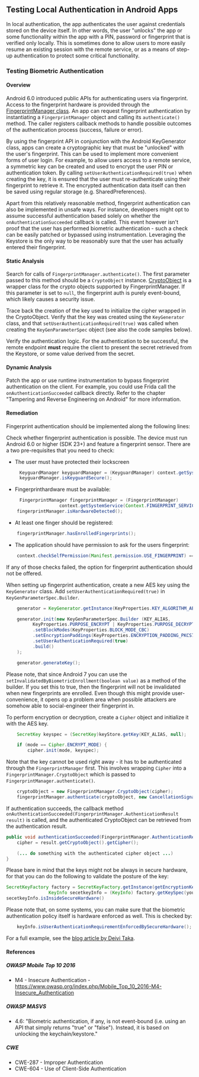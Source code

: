 ## Testing Local Authentication in Android Apps

In local authentication, the app authenticates the user against credentials stored on the device itself. In other words, the user "unlocks" the app or some functionality within the app with a PIN, password or fingerprint that is verified only locally. This is sometimes done to allow users to more easily resume an existing session with the remote service, or as a means of step-up authentication to protect some critical functionality.

### Testing Biometric Authentication

#### Overview

Android 6.0 introduced public APIs for authenticating users via fingerprint. Access to the fingerprint hardware is provided through the [FingerprintManager class](https://developer.android.com/reference/android/hardware/fingerprint/). An app can request fingerprint authentication by instantiating a <code>FingerprintManager</code> object and calling its <code>authenticate()</code> method. The caller registers callback methods to handle possible outcomes of the authentication process (success, failure or error).

By using the fingerprint API in conjunction with the Android KeyGenerator class, apps can create a cryptographic key that must be "unlocked" with the user's fingerprint. This can be used to implement more convenient forms of user login. For example, to allow users access to a remote service, a symmetric key can be created and used to encrypt the user PIN or authentication token. By calling <code>setUserAuthenticationRequired(true)</code> when creating the key, it is ensured that the user must re-authenticate using their fingerprint to retrieve it. The encrypted authentication data itself can then be saved using regular storage (e.g. SharedPreferences).

Apart from this relatively reasonable method, fingerprint authentication can also be implemented in unsafe ways. For instance, developers might opt to assume successful authentication based solely on whether the <code>onAuthenticationSucceeded</code> callback is called. This event however isn't proof that the user has performed biometric authentication - such a check can be easily patched or bypassed using instrumentation. Leveraging the Keystore is the only way to be reasonably sure that the user has actually entered their fingerprint.

#### Static Analysis

Search for calls of <code>FingerprintManager.authenticate()</code>. The first parameter passed to this method should be a <code>CryptoObject</code> instance. [CryptoObject](https://developer.android.com/reference/android/hardware/fingerprint/FingerprintManager.CryptoObject.html "FingerprintManager.CryptoObject") is a wrapper class for the crypto objects supported by FingerprintManager. If this parameter is set to <code>null</code>, the fingerprint auth is purely event-bound, which likely causes a security issue.

Trace back the creation of the key used to initialize the cipher wrapped in the CryptoObject. Verify that the key was created using the <code>KeyGenerator</code> class, and that <code>setUserAuthenticationRequired(true)</code> was called when creating the <code>KeyGenParameterSpec</code> object (see also the code samples below).

Verify the authentication logic. For the authentication to be successful, the remote endpoint **must** require the client to present the secret retrieved from the Keystore, or some value derived from the secret.

#### Dynamic Analysis

Patch the app or use runtime instrumentation to bypass fingerprint authentication on the client. For example, you could use Frida call the <code>onAuthenticationSucceeded</code> callback directly. Refer to the chapter "Tampering and Reverse Engineering on Android" for more information.

#### Remediation

Fingerprint authentication should be implemented along the following lines:

Check whether fingerprint authentication is possible. The device must run Android 6.0 or higher (SDK 23+) and feature a fingerprint sensor. There are a two pre-requisites that you need to check:

- The user must have protected their lockscreen

```java
	 KeyguardManager keyguardManager = (KeyguardManager) context.getSystemService(Context.KEYGUARD_SERVICE);
	 keyguardManager.isKeyguardSecure();
```
- Fingerprinthardware must be available:

```java
	 FingerprintManager fingerprintManager = (FingerprintManager)
                    context.getSystemService(Context.FINGERPRINT_SERVICE);
    fingerprintManager.isHardwareDetected();                
```

- At least one finger should be registered:
```java
	fingerprintManager.hasEnrolledFingerprints();
```

- The application should have permission to ask for the users fingerprint:
```java
	context.checkSelfPermission(Manifest.permission.USE_FINGERPRINT) == PermissionResult.PERMISSION_GRANTED;
```

If any of those checks failed, the option for fingerprint authentication should not be offered.

When setting up fingerprint authentication, create a new AES key using the <code>KeyGenerator</code> class. Add <code>setUserAuthenticationRequired(true)</code> in <code>KeyGenParameterSpec.Builder</code>.

```java
	generator = KeyGenerator.getInstance(KeyProperties.KEY_ALGORITHM_AES, KEYSTORE);

	generator.init(new KeyGenParameterSpec.Builder (KEY_ALIAS,
	      KeyProperties.PURPOSE_ENCRYPT | KeyProperties.PURPOSE_DECRYPT)
	      .setBlockModes(KeyProperties.BLOCK_MODE_CBC)
	      .setEncryptionPaddings(KeyProperties.ENCRYPTION_PADDING_PKCS7)
	      .setUserAuthenticationRequired(true)
	      .build()
	);

	generator.generateKey();
```
Please note, that since Android 7 you can use the `setInvalidatedByBiometricEnrollment(boolean value)` as a method of the builder. If you set this to true, then the fingerprint will not be invalidated when new fingerprints are enrolled. Even though this might provide user-convenience, it opens op a problem area when possible attackers are somehow able to social-engineer their fingerprint in.

To perform encryption or decryption, create a <code>Cipher</code> object and initialize it with the AES key.

```java
	SecretKey keyspec = (SecretKey)keyStore.getKey(KEY_ALIAS, null);

    if (mode == Cipher.ENCRYPT_MODE) {
        cipher.init(mode, keyspec);
```

Note that the key cannot be used right away - it has to be authenticated through the <code>FingerprintManager</code> first. This involves wrapping <code>Cipher</code> into a <code>FingerprintManager.CryptoObject</code> which is passed to <code>FingerprintManager.authenticate()</code>.

```java
	cryptoObject = new FingerprintManager.CryptoObject(cipher);
	fingerprintManager.authenticate(cryptoObject, new CancellationSignal(), 0, this, null);
```

If authentication succeeds, the callback method <code>onAuthenticationSucceeded(FingerprintManager.AuthenticationResult result)</code> is called, and the authenticated CryptoObject can be retrieved from the authentication result.

```java
public void authenticationSucceeded(FingerprintManager.AuthenticationResult result) {
	cipher = result.getCryptoObject().getCipher();

	(... do something with the authenticated cipher object ...)
}
```

Please bare in mind that the keys might not be always in secure hardware, for that you can do the following to validate the posture of the key:

```java
SecretKeyFactory factory = SecretKeyFactory.getInstance(getEncryptionKey().getAlgorithm(), ANDROID_KEYSTORE);
                KeyInfo secetkeyInfo = (KeyInfo) factory.getKeySpec(yourencryptionkeyhere, KeyInfo.class);
secetkeyInfo.isInsideSecureHardware()
```
Please note that, on some systems, you can make sure that the biometric authentication policy itself is hardware enforced as well. This is checked by:

```java
	keyInfo.isUserAuthenticationRequirementEnforcedBySecureHardware();
```

For a full example, see the [blog article by Deivi Taka](https://www.sitepoint.com/securing-your-android-apps-with-the-fingerprint-api/#savingcredentials "Securing Your Android Apps with the Fingerprint API").

#### References

##### OWASP Mobile Top 10 2016

- M4 - Insecure Authentication - https://www.owasp.org/index.php/Mobile_Top_10_2016-M4-Insecure_Authentication

##### OWASP MASVS

- 4.6: "Biometric authentication, if any, is not event-bound (i.e. using an API that simply returns "true" or "false"). Instead, it is based on unlocking the keychain/keystore."

##### CWE

- CWE-287 - Improper Authentication
- CWE-604 - Use of Client-Side Authentication
